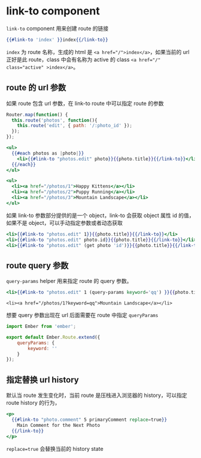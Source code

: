# link-to component

`link-to` component 用来创建 route 的链接

```handlebars
{{#link-to 'index' }}index{{/link-to}}
```

`index` 为 route 名称，生成的 html 是 `<a href="/">index</a>`，如果当前的 url 正好是此 route，class 中会有名称为 active 的 class `<a href="/" class="active" >index</a>`。

## route 的 url 参数

如果 route 包含 url 参数，在 link-to route 中可以指定 route 的参数

```javascript
Router.map(function() {
  this.route('photos', function(){
    this.route('edit', { path: '/:photo_id' });
  });
});
```

```handlebars
<ul>
  {{#each photos as |photo|}}
    <li>{{#link-to "photos.edit" photo}}{{photo.title}}{{/link-to}}</li>
  {{/each}}
</ul>
```

```handlebars
<ul>
  <li><a href="/photos/1">Happy Kittens</a></li>
  <li><a href="/photos/2">Puppy Running</a></li>
  <li><a href="/photos/3">Mountain Landscape</a></li>
</ul>
```

如果 link-to 参数部分提供的是一个 object，link-to 会获取 object 属性 id 的值，如果不是 object，可以手动指定参数或者动态获取

```handlebars
<li>{{#link-to "photos.edit" 1}}{{photo.title}}{{/link-to}}</li>
<li>{{#link-to "photos.edit" photo.id}}{{photo.title}}{{/link-to}}</li>
<li>{{#link-to "photos.edit" (get photo 'id')}}{{photo.title}}{{/link-to}}</li>
```

## route query 参数

`query-params` helper 用来指定 route 的 query 参数。

```handlebars
<li>{{#link-to "photos.edit" 1 (query-params keyword='qq') }}{{photo.title}}{{/link-to}}</li>
```

```
<li><a href="/photos/1?keyword=qq">Mountain Landscape</a></li>
```

想要 query 参数出现在 url 后面需要在 route 中指定 `queryParams`

```js
import Ember from 'ember';

export default Ember.Route.extend({
    queryParams: {
        keyword: ''
    }
});

```

## 指定替换 url history

默认当 route 发生变化时，当前 route 是压栈进入浏览器的 history，可以指定 route history 的行为，

```handlebars
<p>
  {{#link-to "photo.comment" 5 primaryComment replace=true}}
    Main Comment for the Next Photo
  {{/link-to}}
</p>
```

`replace=true` 会替换当前的 history state


